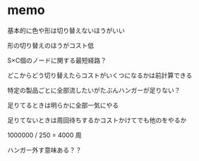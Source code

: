 # memo

基本的に色や形は切り替えないほうがいい

形の切り替えのほうがコスト低



S×C個のノードに関する最短経路？

どこからどう切り替えたらコストがいくつになるかは前計算できる

特定の製品ごとに全部流したいがたぶんハンガーが足りない？

足りてるときは明らかに全部一気にやる

足りてないときは周回待ちするかコストかけてでも他のをやるか



1000000 / 250 = 4000 周



ハンガー外す意味ある？？



